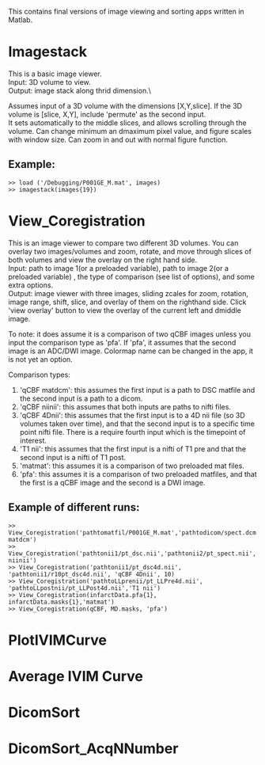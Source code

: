 This contains final versions of image viewing and sorting apps written in Matlab. 

# Imagestack
This is a basic image viewer.\
Input: 3D volume to view.\
Output: image stack along thrid dimension.\

Assumes input of a 3D volume with the dimensions [X,Y,slice]. If the 3D volume is [slice, X,Y], include 'permute' as the second input.\
It sets automatically to the middle slices, and allows scrolling through the volume. Can change minimum an dmaximum pixel value, and figure scales with window size. Can zoom in and out with normal figure function. 

## Example:
    >> load ('/Debugging/P001GE_M.mat', images)
    >> imagestack(images{19})


# View_Coregistration
This is an image viewer to compare two different 3D volumes. You can overlay two images/volumes and zoom, rotate, and move through slices of both volumes and view the overlay on the right hand side.\
Input: path to image 1(or a preloaded variable), path to image 2(or a preloaded variable) , the type of comparison (see list of options), and some extra options.\
Output: image viewer with three images, sliding zcales for zoom, rotation, image range, shift, slice, and overlay of them on the righthand side. Click 'view overlay' button to view the overlay of the current left and dmiddle image. 

To note: it does assume it is a comparison of two qCBF images unless you input the comparison type as 'pfa'. If 'pfa', it assumes that the second image is an ADC/DWI image. Colormap name can be changed in the app, it is not yet an option.  

Comparison types:
1) 'qCBF matdcm': this assumes the first input is a path to DSC matfile and the second input is a path to a dicom. 
2) 'qCBF niinii': this assumes that both inputs are paths to nifti files.
3) 'qCBF 4Dnii': this assumes that the first input is to a 4D nii file (so 3D volumes taken over time), and that the second input is to a specific time point nifti file. There is a require fourth input which is the timepoint of interest. 
4) 'T1 nii': this assumes that the first input is a nifti of T1 pre and that the second input is a nifti of T1 post. 
5) 'matmat': this assumes it is a comparison of two preloaded mat files. 
6) 'pfa': this assumes it is a comparison of two preloaded matfiles, and that the first is a qCBF image and the second is a DWI image.


## Example of different runs: 
    >> View_Coregistration('pathtomatfil/P001GE_M.mat','pathtodicom/spect.dcm','qCBF matdcm')
    >> View_Coregistration('pathtonii1/pt_dsc.nii','pathtonii2/pt_spect.nii','qCBF niinii')
    >> View_Coregistration('pathtonii1/pt_dsc4d.nii', 'pathtonii1/r10pt_dsc4d.nii', 'qCBF 4Dnii', 10)
    >> View_Coregistration('pathtoLLprenii/pt_LLPre4d.nii', 'pathtoLLpostnii/pt_LLPost4d.nii','T1 nii')
    >> View_Coregistration(infarctData.pfa{1},  infarctData.masks{1},'matmat')
    >> View_Coregistration(qCBF, MD.masks, 'pfa')

# PlotIVIMCurve

# Average IVIM Curve

# DicomSort

# DicomSort_AcqNNumber
